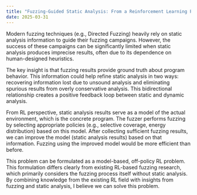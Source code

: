 ```yaml
---
title: "Fuzzing-Guided Static Analysis: From a Reinforcement Learning Perspective"
date: 2025-03-31
---
```


Modern fuzzing techniques (e.g., Directed Fuzzing) heavily rely on
static analysis information to guide their fuzzing campaigns. However,
the success of these campaigns can be significantly limited when static
analysis produces imprecise results, often due to its dependence on
human-designed heuristics.

The key insight is that fuzzing results provide ground truth about
program behavior. This information could help refine static analysis in
two ways: recovering information lost due to unsound analysis and
eliminating spurious results from overly conservative analysis. This
bidirectional relationship creates a positive feedback loop between
static and dynamic analysis.

From RL perspective, static analysis results serve as a model of the
actual environment, which is the concrete program. The fuzzer performs
fuzzing by selecting appropriate policies (e.g., selective coverage,
energy distribution) based on this model. After collecting sufficient
fuzzing results, we can improve the model (static analysis results)
based on that information. Fuzzing using the improved model would be
more efficient than before.

This problem can be formulated as a model-based, off-policy RL problem.
This formulation differs clearly from existing RL-based fuzzing
research, which primarily considers the fuzzing process itself without
static analysis. By combining knowledge from the existing RL field with
insights from fuzzing and static analysis, I believe we can solve this
problem.
